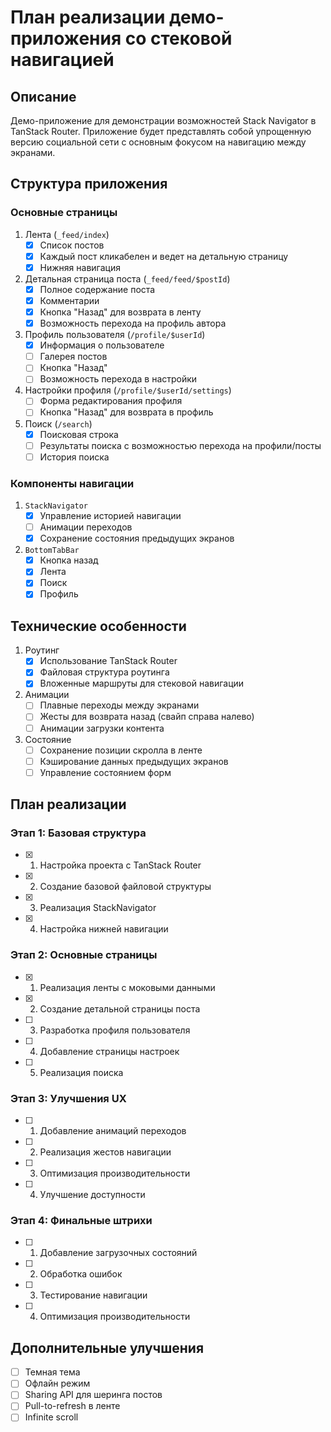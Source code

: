 # План реализации демо-приложения со стековой навигацией

## Описание
Демо-приложение для демонстрации возможностей Stack Navigator в TanStack Router. Приложение будет представлять собой упрощенную версию социальной сети с основным фокусом на навигацию между экранами.

## Структура приложения

### Основные страницы
1. Лента (`_feed/index`)
   - [x] Список постов
   - [x] Каждый пост кликабелен и ведет на детальную страницу
   - [x] Нижняя навигация

2. Детальная страница поста (`_feed/feed/$postId`)
   - [x] Полное содержание поста
   - [x] Комментарии
   - [x] Кнопка "Назад" для возврата в ленту
   - [x] Возможность перехода на профиль автора

3. Профиль пользователя (`/profile/$userId`)
   - [x] Информация о пользователе
   - [ ] Галерея постов
   - [ ] Кнопка "Назад"
   - [ ] Возможность перехода в настройки

4. Настройки профиля (`/profile/$userId/settings`)
   - [ ] Форма редактирования профиля
   - [ ] Кнопка "Назад" для возврата в профиль

5. Поиск (`/search`)
   - [x] Поисковая строка
   - [ ] Результаты поиска с возможностью перехода на профили/посты
   - [ ] История поиска

### Компоненты навигации
1. `StackNavigator`
   - [x] Управление историей навигации
   - [ ] Анимации переходов
   - [x] Сохранение состояния предыдущих экранов

2. `BottomTabBar`
   - [x] Кнопка назад
   - [x] Лента
   - [x] Поиск
   - [x] Профиль

## Технические особенности
1. Роутинг
   - [x] Использование TanStack Router
   - [x] Файловая структура роутинга
   - [x] Вложенные маршруты для стековой навигации

2. Анимации
   - [ ] Плавные переходы между экранами
   - [ ] Жесты для возврата назад (свайп справа налево)
   - [ ] Анимации загрузки контента

3. Состояние
   - [ ] Сохранение позиции скролла в ленте
   - [ ] Кэширование данных предыдущих экранов
   - [ ] Управление состоянием форм

## План реализации

### Этап 1: Базовая структура
- [x] 1. Настройка проекта с TanStack Router
- [x] 2. Создание базовой файловой структуры
- [x] 3. Реализация StackNavigator
- [x] 4. Настройка нижней навигации

### Этап 2: Основные страницы
- [x] 1. Реализация ленты с моковыми данными
- [x] 2. Создание детальной страницы поста
- [ ] 3. Разработка профиля пользователя
- [ ] 4. Добавление страницы настроек
- [ ] 5. Реализация поиска

### Этап 3: Улучшения UX
- [ ] 1. Добавление анимаций переходов
- [ ] 2. Реализация жестов навигации
- [ ] 3. Оптимизация производительности
- [ ] 4. Улучшение доступности

### Этап 4: Финальные штрихи
- [ ] 1. Добавление загрузочных состояний
- [ ] 2. Обработка ошибок
- [ ] 3. Тестирование навигации
- [ ] 4. Оптимизация производительности

## Дополнительные улучшения
- [ ] Темная тема
- [ ] Офлайн режим
- [ ] Sharing API для шеринга постов
- [ ] Pull-to-refresh в ленте
- [ ] Infinite scroll 